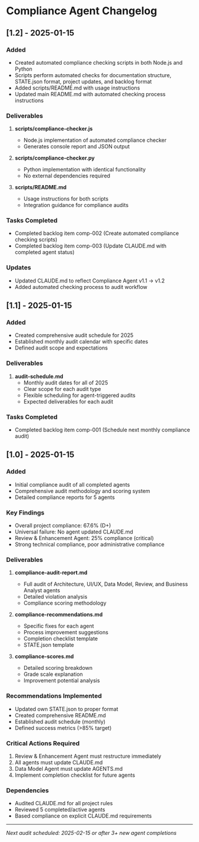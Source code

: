 # Compliance Agent Changelog

## [1.2] - 2025-01-15

### Added
- Created automated compliance checking scripts in both Node.js and Python
- Scripts perform automated checks for documentation structure, STATE.json format, project updates, and backlog format
- Added scripts/README.md with usage instructions
- Updated main README.md with automated checking process instructions

### Deliverables
1. **scripts/compliance-checker.js**
   - Node.js implementation of automated compliance checker
   - Generates console report and JSON output
   
2. **scripts/compliance-checker.py**
   - Python implementation with identical functionality
   - No external dependencies required
   
3. **scripts/README.md**
   - Usage instructions for both scripts
   - Integration guidance for compliance audits

### Tasks Completed
- Completed backlog item comp-002 (Create automated compliance checking scripts)
- Completed backlog item comp-003 (Update CLAUDE.md with completed agent status)

### Updates
- Updated CLAUDE.md to reflect Compliance Agent v1.1 → v1.2
- Added automated checking process to audit workflow

## [1.1] - 2025-01-15

### Added
- Created comprehensive audit schedule for 2025
- Established monthly audit calendar with specific dates
- Defined audit scope and expectations

### Deliverables
1. **audit-schedule.md**
   - Monthly audit dates for all of 2025
   - Clear scope for each audit type
   - Flexible scheduling for agent-triggered audits
   - Expected deliverables for each audit

### Tasks Completed
- Completed backlog item comp-001 (Schedule next monthly compliance audit)

## [1.0] - 2025-01-15

### Added
- Initial compliance audit of all completed agents
- Comprehensive audit methodology and scoring system
- Detailed compliance reports for 5 agents

### Key Findings
- Overall project compliance: 67.6% (D+)
- Universal failure: No agent updated CLAUDE.md
- Review & Enhancement Agent: 25% compliance (critical)
- Strong technical compliance, poor administrative compliance

### Deliverables
1. **compliance-audit-report.md**
   - Full audit of Architecture, UI/UX, Data Model, Review, and Business Analyst agents
   - Detailed violation analysis
   - Compliance scoring methodology

2. **compliance-recommendations.md**
   - Specific fixes for each agent
   - Process improvement suggestions
   - Completion checklist template
   - STATE.json template

3. **compliance-scores.md**
   - Detailed scoring breakdown
   - Grade scale explanation
   - Improvement potential analysis

### Recommendations Implemented
- Updated own STATE.json to proper format
- Created comprehensive README.md
- Established audit schedule (monthly)
- Defined success metrics (>85% target)

### Critical Actions Required
1. Review & Enhancement Agent must restructure immediately
2. All agents must update CLAUDE.md
3. Data Model Agent must update AGENTS.md
4. Implement completion checklist for future agents

### Dependencies
- Audited CLAUDE.md for all project rules
- Reviewed 5 completed/active agents
- Based compliance on explicit CLAUDE.md requirements

---

*Next audit scheduled: 2025-02-15 or after 3+ new agent completions*